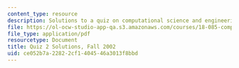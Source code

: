 ```yaml
---
content_type: resource
description: Solutions to a quiz on computational science and engineering.
file: https://ol-ocw-studio-app-qa.s3.amazonaws.com/courses/18-085-computational-science-and-engineering-i-fall-2008/ce052b7a22822cf1404546a3013f8bbd_f02q2sol.pdf
file_type: application/pdf
resourcetype: Document
title: Quiz 2 Solutions, Fall 2002
uid: ce052b7a-2282-2cf1-4045-46a3013f8bbd
---
```

